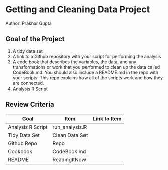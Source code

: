 # Getting and Cleaning Data Project
Author: Prakhar Gupta <br />

## Goal of the Project
1. A tidy data set 
2. A link to a Github repository with your script for performing the analysis 
3. A code book that describes the variables, the data, and any transformations or work that you performed to clean up the data called CodeBook.md. You should also include a README.md in the repo with your scripts. This repo explains how all of the scripts work and how they are connected.
4. Analysis R Script

## Review Criteria

Goal | Item | Link to Item
--- | --- | ---
Analysis R Script |  run_analysis.R | 
Tidy Data Set |  Clean Data Set |
Github Repo | Repo |  
Cookbook | CodeBook.md |
README | ReadingItNow | 


